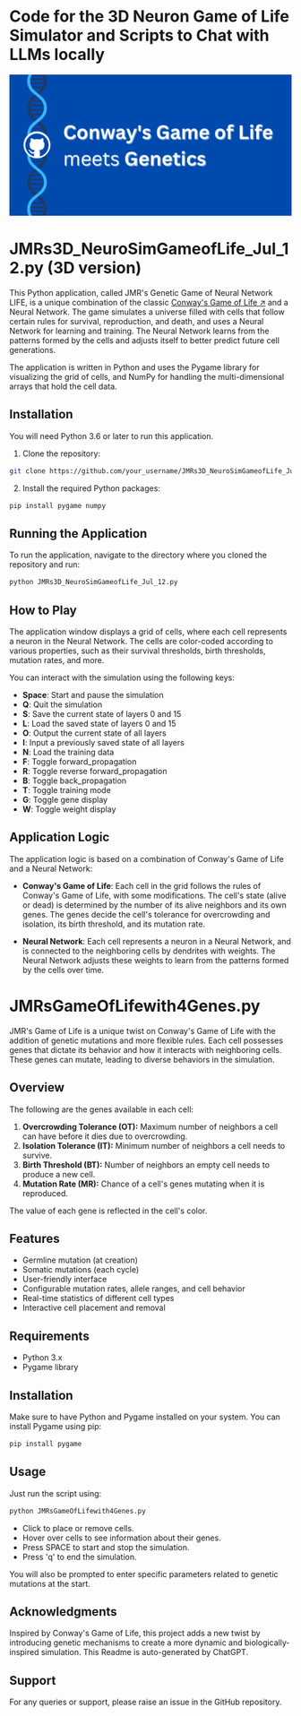 # Code for the 3D Neuron Game of Life Simulator and Scripts to Chat with LLMs locally
![banner image](https://github.com/jmrothberg/3D-neuron-game-of-life-simulator/blob/main/Conway's%20Game%20of%20Life%20meets%20Genetics.png)
# JMRs3D_NeuroSimGameofLife_Jul_12.py (3D version)

This Python application, called JMR's Genetic Game of Neural Network LIFE, is a unique combination of the classic [Conway's Game of Life ↗](https://en.wikipedia.org/wiki/Conway%27s_Game_of_Life) and a Neural Network. The game simulates a universe filled with cells that follow certain rules for survival, reproduction, and death, and uses a Neural Network for learning and training. The Neural Network learns from the patterns formed by the cells and adjusts itself to better predict future cell generations.

The application is written in Python and uses the Pygame library for visualizing the grid of cells, and NumPy for handling the multi-dimensional arrays that hold the cell data.

## Installation

You will need Python 3.6 or later to run this application.

1. Clone the repository:

```bash
git clone https://github.com/your_username/JMRs3D_NeuroSimGameofLife_Jul_12.py.git
```

2. Install the required Python packages:

```bash
pip install pygame numpy
```

## Running the Application

To run the application, navigate to the directory where you cloned the repository and run:

```bash
python JMRs3D_NeuroSimGameofLife_Jul_12.py
```

## How to Play

The application window displays a grid of cells, where each cell represents a neuron in the Neural Network. The cells are color-coded according to various properties, such as their survival thresholds, birth thresholds, mutation rates, and more.

You can interact with the simulation using the following keys:

- **Space**: Start and pause the simulation
- **Q**: Quit the simulation
- **S**: Save the current state of layers 0 and 15
- **L**: Load the saved state of layers 0 and 15
- **O**: Output the current state of all layers
- **I**: Input a previously saved state of all layers
- **N**: Load the training data
- **F**: Toggle forward_propagation
- **R**: Toggle reverse forward_propagation
- **B**: Toggle back_propagation
- **T**: Toggle training mode
- **G**: Toggle gene display
- **W**: Toggle weight display

## Application Logic

The application logic is based on a combination of Conway's Game of Life and a Neural Network:

- **Conway's Game of Life**: Each cell in the grid follows the rules of Conway's Game of Life, with some modifications. The cell's state (alive or dead) is determined by the number of its alive neighbors and its own genes. The genes decide the cell's tolerance for overcrowding and isolation, its birth threshold, and its mutation rate.

- **Neural Network**: Each cell represents a neuron in a Neural Network, and is connected to the neighboring cells by dendrites with weights. The Neural Network adjusts these weights to learn from the patterns formed by the cells over time.

# JMRsGameOfLifewith4Genes.py

JMR's Game of Life is a unique twist on Conway's Game of Life with the addition of genetic mutations and more flexible rules. Each cell possesses genes that dictate its behavior and how it interacts with neighboring cells. These genes can mutate, leading to diverse behaviors in the simulation.

## Overview

The following are the genes available in each cell:

1. **Overcrowding Tolerance (OT):** Maximum number of neighbors a cell can have before it dies due to overcrowding.
2. **Isolation Tolerance (IT):** Minimum number of neighbors a cell needs to survive.
3. **Birth Threshold (BT):** Number of neighbors an empty cell needs to produce a new cell.
4. **Mutation Rate (MR):** Chance of a cell's genes mutating when it is reproduced.

The value of each gene is reflected in the cell's color.

## Features

- Germline mutation (at creation)
- Somatic mutations (each cycle)
- User-friendly interface
- Configurable mutation rates, allele ranges, and cell behavior
- Real-time statistics of different cell types
- Interactive cell placement and removal

## Requirements

- Python 3.x
- Pygame library

## Installation

Make sure to have Python and Pygame installed on your system. You can install Pygame using pip:

```bash
pip install pygame
```

## Usage

Just run the script using:

```bash
python JMRsGameOfLifewith4Genes.py
```

- Click to place or remove cells.
- Hover over cells to see information about their genes.
- Press SPACE to start and stop the simulation.
- Press 'q' to end the simulation.

You will also be prompted to enter specific parameters related to genetic mutations at the start.

## Acknowledgments

Inspired by Conway's Game of Life, this project adds a new twist by introducing genetic mechanisms to create a more dynamic and biologically-inspired simulation.
This Readme is auto-generated by ChatGPT.

## Support

For any queries or support, please raise an issue in the GitHub repository.
